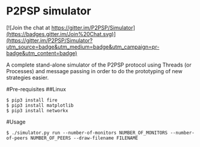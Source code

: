 # P2PSP simulator

[![Join the chat at https://gitter.im/P2PSP/Simulator](https://badges.gitter.im/Join%20Chat.svg)](https://gitter.im/P2PSP/Simulator?utm_source=badge&utm_medium=badge&utm_campaign=pr-badge&utm_content=badge)

A complete stand-alone simulator of the P2PSP protocol using Threads (or Processes) and message passing in order to do the prototyping of new strategies easier.

#Pre-requisites
##Linux
```
$ pip3 install fire
$ pip3 install matplotlib
$ pip3 install networkx
```

#Usage

```
$ ./simulator.py run --number-of-monitors NUMBER_OF_MONITORS --number-of-peers NUMBER_OF_PEERS --draw-filename FILENAME
```
